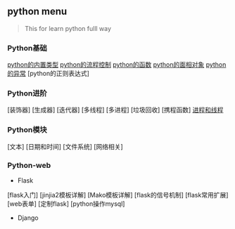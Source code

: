## python menu

> This for learn python fulll way

### Python基础

[python的内置类型](article\python\python-standard-baisc-style.md)
[python的流程控制](article\python\introduction-python-control-flow.md)
[python的函数](article\python\introduction-python-function.md)
[python的面相对象](article\python\introduction-python-obejct-oriented.md)
[python的异常](article\python\introduction-python-error-and-exception.md)
[python的正则表达式]

### Python进阶

[装饰器]
[生成器]
[迭代器]
[多线程]
[多进程]
[垃圾回收]
[携程函数]
[进程和线程](article\python\introduction-python-process-and-thread.md)

### Python模块

[文本]
[日期和时间]
[文件系统]
[网络相关]


### Python-web

* Flask

[flask入门]
[jinjia2模板详解]
[Mako模板详解]
[flask的信号机制]
[flask常用扩展]
[web表单]
[定制flask]
[python操作mysql]



* Django